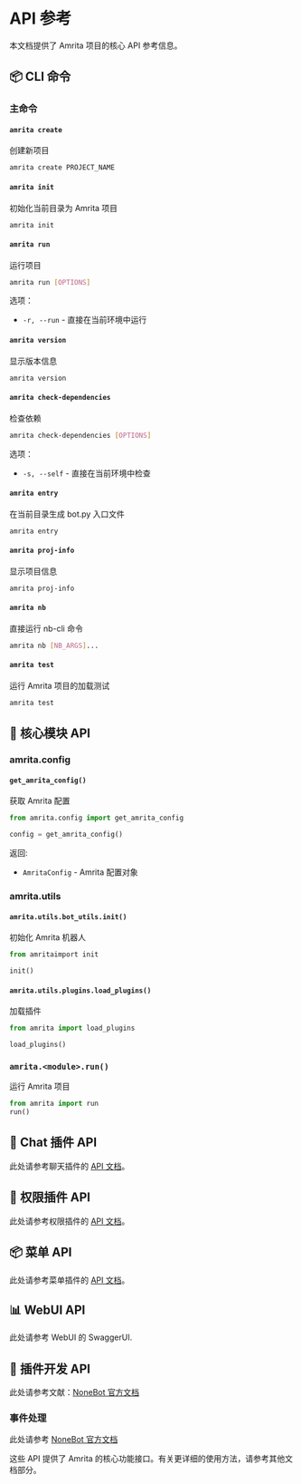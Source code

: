 # API 参考

本文档提供了 Amrita 项目的核心 API 参考信息。

## 📦 CLI 命令

### 主命令

#### `amrita create`

创建新项目

```bash
amrita create PROJECT_NAME
```

#### `amrita init`

初始化当前目录为 Amrita 项目

```bash
amrita init
```

#### `amrita run`

运行项目

```bash
amrita run [OPTIONS]
```

选项：

- `-r, --run` - 直接在当前环境中运行

#### `amrita version`

显示版本信息

```bash
amrita version
```

#### `amrita check-dependencies`

检查依赖

```bash
amrita check-dependencies [OPTIONS]
```

选项：

- `-s, --self` - 直接在当前环境中检查

#### `amrita entry`

在当前目录生成 bot.py 入口文件

```bash
amrita entry
```

#### `amrita proj-info`

显示项目信息

```bash
amrita proj-info
```

#### `amrita nb`

直接运行 nb-cli 命令

```bash
amrita nb [NB_ARGS]...
```

#### `amrita test`

运行 Amrita 项目的加载测试

```bash
amrita test
```

## 🧠 核心模块 API

### amrita.config

#### `get_amrita_config()`

获取 Amrita 配置

```python
from amrita.config import get_amrita_config

config = get_amrita_config()
```

返回:

- `AmritaConfig` - Amrita 配置对象

### amrita.utils

#### `amrita.utils.bot_utils.init()`

初始化 Amrita 机器人

```python
from amritaimport init

init()
```

#### `amrita.utils.plugins.load_plugins()`

加载插件

```python
from amrita import load_plugins

load_plugins()
```

### `amrita.<module>.run()`

运行 Amrita 项目

```python
from amrita import run
run()
```

## 🤖 Chat 插件 API

此处请参考聊天插件的 [API 文档](../plugins/suggarchat/advanced)。

## 🔐 权限插件 API

此处请参考权限插件的 [API 文档](../plugins/liteperm/)。

## 📦 菜单 API

此处请参考菜单插件的 [API 文档](../plugins/menu/)。

## 📊 WebUI API

此处请参考 WebUI 的 SwaggerUI.

## 🧩 插件开发 API

此处请参考文献：[NoneBot 官方文档](https://nonebot.dev/docs/tutorial/create-plugin)

### 事件处理

此处请参考 [NoneBot 官方文档](hhttps://nonebot.dev/docs/tutorial/handler)

这些 API 提供了 Amrita 的核心功能接口。有关更详细的使用方法，请参考其他文档部分。
